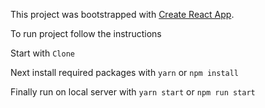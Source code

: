 This project was bootstrapped with [Create React App](https://github.com/facebook/create-react-app).

To run project follow the instructions

Start with `Clone` 

Next install required packages with `yarn` or `npm install`

Finally run on local server with `yarn start` or `npm run start`

